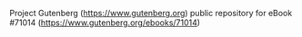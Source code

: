 Project Gutenberg (https://www.gutenberg.org) public repository for
eBook #71014 (https://www.gutenberg.org/ebooks/71014)
